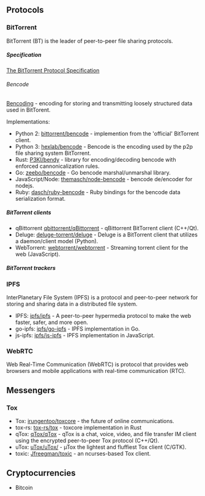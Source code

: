 ## Protocols

### BitTorrent
BitTorrent (BT) is the leader of peer-to-peer file sharing protocols.

##### Specification
[The BitTorrent Protocol Specification](https://www.bittorrent.org/beps/bep_0003.html)

###### Bencode
[Bencoding](https://www.bittorrent.org/beps/bep_0003.html#bencoding) - encoding for storing and transmitting loosely structured data used in BitTorent.

Implementations:

* Python 2: [bittorrent/bencode](https://github.com/bittorrent/bencode) - implemention from the 'official' BitTorrent client.
* Python 3: [hexlab/bencode](https://github.com/hexlab/bencode) - Bencode is the encoding used by the p2p file sharing system BitTorrent.
* Rust: [P3KI/bendy](https://github.com/P3KI/bendy) - library for encoding/decoding bencode with enforced cannonicalization rules.
* Go: [zeebo/bencode](https://github.com/zeebo/bencode) - Go bencode marshal/unmarshal library.
* JavaScript/Node: [themasch/node-bencode](https://github.com/themasch/node-bencode) - bencode de/encoder for nodejs.
* Ruby: [dasch/ruby-bencode](https://github.com/dasch/ruby-bencode) - Ruby bindings for the bencode data serialization format.


##### BitTorrent clients
* qBittorrent [qbittorrent/qBittorrent](https://github.com/qbittorrent/qBittorrent) - qBittorrent BitTorrent client (C++/Qt).
* Deluge: [deluge-torrent/deluge](https://github.com/deluge-torrent/deluge) - Deluge is a BitTorrent client that utilizes a daemon/client model (Python).
* WebTorrent: [webtorrent/webtorrent](https://github.com/webtorrent/webtorrent) - Streaming torrent client for the web (JavaScript).

##### BitTorrent trackers

### IPFS
InterPlanetary File System (IPFS) is a protocol and peer-to-peer network for storing and sharing data in a distributed file system.
* IPFS: [ipfs/ipfs](https://github.com/ipfs/ipfs) - A peer-to-peer hypermedia protocol to make the web faster, safer, and more open.
* go-ipfs: [ipfs/go-ipfs](https://github.com/ipfs/go-ipfs) - IPFS implementation in Go.
* js-ipfs: [ipfs/js-ipfs](https://github.com/ipfs/js-ipfs) - IPFS implementation in JavaScript.

### WebRTC
Web Real-Time Communication (WebRTC) is protocol that provides web browsers and mobile applications with real-time communication (RTC).

## Messengers

### Tox
* Tox: [irungentoo/toxcore](https://github.com/irungentoo/toxcore) - the future of online communications.
* tox-rs: [tox-rs/tox](https://github.com/tox-rs/tox) - toxcore implementation in Rust
* qTox: [qTox/qTox](https://github.com/qTox/qTox) - qTox is a chat, voice, video, and file transfer IM client using the encrypted peer-to-peer Tox protocol (C++/Qt).
* uTox: [uTox/uTox/](https://github.com/uTox/uTox/) - µTox the lightest and fluffiest Tox client (C/GTK).
* toxic: [Jfreegman/toxic](https://github.com/Jfreegman/toxic) - an ncurses-based Tox client.

## Cryptocurrencies
* Bitcoin

